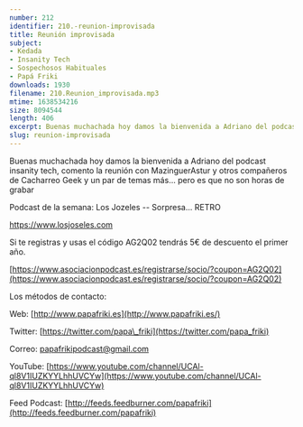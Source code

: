 ```yaml
---
number: 212
identifier: 210.-reunion-improvisada
title: Reunión improvisada
subject:
- Kedada
- Insanity Tech
- Sospechosos Habituales
- Papá Friki
downloads: 1930
filename: 210.Reunion_improvisada.mp3
mtime: 1638534216
size: 8094544
length: 406
excerpt: Buenas muchachada hoy damos la bienvenida a Adriano del podcast insanity tech, comento la reunión con MazinguerAstur y otros compañeros de Cacharreo Geek y un par de temas más... pero es que no son horas de grabar
slug: reunion-improvisada
---
```

Buenas muchachada hoy damos la bienvenida a Adriano del podcast insanity tech, comento la reunión con MazinguerAstur y otros compañeros de Cacharreo Geek y un par de temas más... pero es que no son horas de grabar

Podcast de la semana: Los Jozeles -- Sorpresa... RETRO

https://www.losjoseles.com

Si te registras y usas el código AG2Q02 tendrás 5€ de descuento el primer año.

[https://www.asociacionpodcast.es/registrarse/socio/?coupon=AG2Q02](https://www.asociacionpodcast.es/registrarse/socio/?coupon=AG2Q02)

Los métodos de contacto:

Web: [http://www.papafriki.es](http://www.papafriki.es/)

Twitter: [https://twitter.com/papa\_friki](https://twitter.com/papa_friki)

Correo: [papafrikipodcast@gmail.com](https://archive.org/details/papafrikipodast@gmail.com)

YouTube: [https://www.youtube.com/channel/UCAl-ql8V1IUZKYYLhhUVCYw](https://www.youtube.com/channel/UCAl-ql8V1IUZKYYLhhUVCYw)

Feed Podcast: [http://feeds.feedburner.com/papafriki](http://feeds.feedburner.com/papafriki)